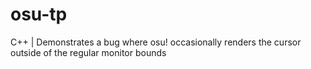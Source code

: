 # osu-tp
C++ | Demonstrates a bug where osu! occasionally renders the cursor outside of the regular monitor bounds
